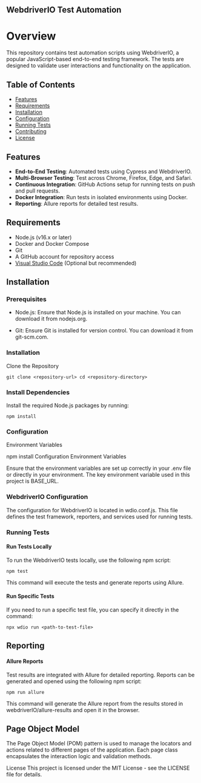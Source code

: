 ## WebdriverIO Test Automation

# Overview
This repository contains test automation scripts using WebdriverIO, a popular JavaScript-based end-to-end testing framework. The tests are designed to validate user interactions and functionality on the application.

## Table of Contents

- [Features](#features)
- [Requirements](#requirements)
- [Installation](#installation)
- [Configuration](#configuration)
- [Running Tests](#running-tests)
- [Contributing](#contributing)
- [License](#license)

## Features

- **End-to-End Testing**: Automated tests using Cypress and WebdriverIO.
- **Multi-Browser Testing**: Test across Chrome, Firefox, Edge, and Safari.
- **Continuous Integration**: GitHub Actions setup for running tests on push and pull requests.
- **Docker Integration**: Run tests in isolated environments using Docker.
- **Reporting**: Allure reports for detailed test results.

## Requirements

- Node.js (v16.x or later)
- Docker and Docker Compose
- Git
- A GitHub account for repository access
- [Visual Studio Code](https://code.visualstudio.com/) (Optional but recommended)

## Installation

### Prerequisites
- Node.js: Ensure that Node.js is installed on your machine. You can download it from nodejs.org.

- Git: Ensure Git is installed for version control. You can download it from git-scm.com.

### Installation
Clone the Repository

``
git clone <repository-url>
cd <repository-directory>
``

### Install Dependencies

Install the required Node.js packages by running:

``npm install``

### Configuration

Environment Variables

npm install
Configuration
Environment Variables

Ensure that the environment variables are set up correctly in your .env file or directly in your environment. The key environment variable used in this project is BASE_URL.

### WebdriverIO Configuration

The configuration for WebdriverIO is located in wdio.conf.js. This file defines the test framework, reporters, and services used for running tests.

### Running Tests

#### Run Tests Locally

To run the WebdriverIO tests locally, use the following npm script:

``npm test ``

This command will execute the tests and generate reports using Allure.

#### Run Specific Tests

If you need to run a specific test file, you can specify it directly in the command:

``npx wdio run <path-to-test-file>``

## Reporting

#### Allure Reports

Test results are integrated with Allure for detailed reporting. Reports can be generated and opened using the following npm script:


``npm run allure``

This command will generate the Allure report from the results stored in webdriverIO/allure-results and open it in the browser.

## Page Object Model

The Page Object Model (POM) pattern is used to manage the locators and actions related to different pages of the application. Each page class encapsulates the interaction logic and validation methods.


License
This project is licensed under the MIT License - see the LICENSE file for details.